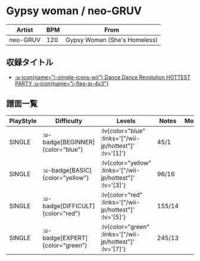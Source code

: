 # Gypsy woman / neo-GRUV

|Artist|BPM|From|
|------|---|----|
|neo-GRUV|120|Gypsy Woman (She's Homeless)|

## 収録タイトル

- [ :u-icon{name="i-simple-icons-wii"} Dance Dance Revolution HOTTEST PARTY :u-icon{name="i-flag-jp-4x3"} ](/wii-jp/hottest)

## 譜面一覧

|PlayStyle|Difficulty|Levels|Notes|Movie|
|---------|----------|------|-----|-----|
|SINGLE| :u-badge[BEGINNER]{color="blue"} | :lv{color="blue" :links='["/wii-jp/hottest"]' :lv='[1]'} |45/1||
|SINGLE| :u-badge[BASIC]{color="yellow"} | :lv{color="yellow" :links='["/wii-jp/hottest"]' :lv='[3]'} |96/16||
|SINGLE| :u-badge[DIFFICULT]{color="red"} | :lv{color="red" :links='["/wii-jp/hottest"]' :lv='[5]'} |155/14||
|SINGLE| :u-badge[EXPERT]{color="green"} | :lv{color="green" :links='["/wii-jp/hottest"]' :lv='[7]'} |245/13||
